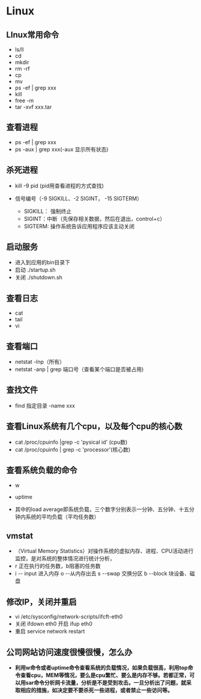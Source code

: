 # Linux

## LInux常用命令

* ls/ll
* cd
* mkdir
* rm -rf
* cp
* mv
* ps -ef | grep xxx
* kill 
* free -m
* tar -xvf xxx.tar

## 查看进程

* ps -ef | grep xxx
* ps -aux | grep xxx(-aux 显示所有状态)

## 杀死进程

* kill -9 pid (pid用查看进程的方式查找)

* 信号编号（-9 SIGKILL、-2 SIGINT， -15 SIGTERM）
  * SIGKILL： 强制终止
  * SIGINT：中断（先保存相关数据，然后在退出，control+c）
  * SIGTERM: 操作系统告诉应用程序应该主动关闭

## 启动服务

* 进入到应用的bin目录下
* 启动 ./startup.sh
* 关闭 ./shutdown.sh

## 查看日志

* cat
* tail
* vi

## 查看端口

* netstat -lnp（所有）
* netstat -anp | grep 端口号（查看某个端口是否被占用)

## 查找文件

* find 指定目录 -name xxx

## 查看Linux系统有几个cpu，以及每个cpu的核心数

* cat /proc/cpuinfo |grep -c 'pysical id' (cpu数)
* cat /proc/cpuinfo | grep -c 'processor'(核心数)

## 查看系统负载的命令

* w
* uptime

* 其中的load average即系统负载，三个数字分别表示一分钟、五分钟、十五分钟内系统的平均负载（平均任务数）

## vmstat

 * （Virtual Memory Statistics）对操作系统的虚拟内存、进程、CPU活动进行监控，是对系统的整体情况进行统计分析，
 * r 正在执行的任务数，b阻塞的任务数
 * i -- input 进入内存 o --从内存出去 s --swap 交换分区 b --block 块设备、磁盘

## 修改IP，关闭并重启

* vi /etc/sysconfig/network-scripts/ifcft-eth0
* 关闭 ifdown eth0  开启 ifup eth0
* 重启 service network restart

## 公司网站访问速度很慢很慢，怎么办

* **利用w命令或者uptime命令查看系统的负载情况，如果负载很高，利用top命令查看cpu，MEM等情况，要么是cpu繁忙、要么是内存不够。若都正常，可以用sar命令分析网卡流量，分析是不是受到攻击。一旦分析出了问题，就采取相应的措施，如决定要不要杀死一些进程，或者禁止一些访问等。**

